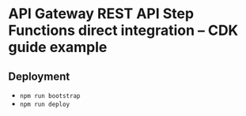 # API Gateway REST API Step Functions direct integration – CDK guide example

## Deployment

- `npm run bootstrap`
- `npm run deploy`
